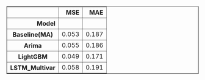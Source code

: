 <div>
<style scoped>
    .dataframe tbody tr th:only-of-type {
        vertical-align: middle;
    }

    .dataframe tbody tr th {
        vertical-align: top;
    }

    .dataframe thead th {
        text-align: right;
    }
</style>
<table border="1" class="dataframe">
  <thead>
    <tr style="text-align: right;">
      <th></th>
      <th>MSE</th>
      <th>MAE</th>
    </tr>
    <tr>
      <th>Model</th>
      <th></th>
      <th></th>
    </tr>
  </thead>
  <tbody>
    <tr>
      <th>Baseline(MA)</th>
      <td>0.053</td>
      <td>0.187</td>
    </tr>
    <tr>
      <th>Arima</th>
      <td>0.055</td>
      <td>0.186</td>
    </tr>
    <tr>
      <th>LightGBM</th>
      <td>0.049</td>
      <td>0.171</td>
    </tr>
    <tr>
      <th>LSTM_Multivar</th>
      <td>0.058</td>
      <td>0.191</td>
    </tr>
  </tbody>
</table>
</div>